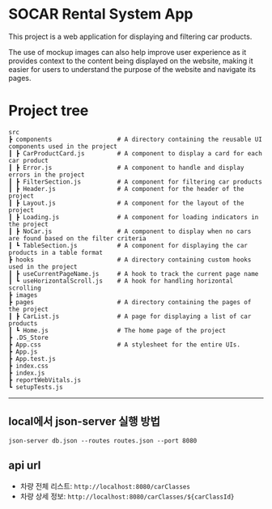 # SOCAR Rental System App

This project is a web application for displaying and filtering car products.

The use of mockup images can also help improve user experience as it provides context to the content being displayed on the website, making it easier for users to understand the purpose of the website and navigate its pages.

# Project tree

    src
    ┣ components                  # A directory containing the reusable UI components used in the project
    ┃ ┣ CarProductCard.js         # A component to display a card for each car product
    ┃ ┣ Error.js                  # A component to handle and display errors in the project
    ┃ ┣ FilterSection.js          # A component for filtering car products
    ┃ ┣ Header.js                 # A component for the header of the project
    ┃ ┣ Layout.js                 # A component for the layout of the project
    ┃ ┣ Loading.js                # A component for loading indicators in the project
    ┃ ┣ NoCar.js                  # A component to display when no cars are found based on the filter criteria
    ┃ ┗ TableSection.js           # A component for displaying the car products in a table format
    ┣ hooks                       # A directory containing custom hooks used in the project
    ┃ ┣ useCurrentPageName.js     # A hook to track the current page name
    ┃ ┗ useHorizontalScroll.js    # A hook for handling horizontal scrolling
    ┣ images
    ┣ pages                       # A directory containing the pages of the project
    ┃ ┣ CarList.js                # A page for displaying a list of car products
    ┃ ┗ Home.js                   # The home page of the project
    ┣ .DS_Store
    ┣ App.css                     # A stylesheet for the entire UIs.
    ┣ App.js
    ┣ App.test.js
    ┣ index.css
    ┣ index.js
    ┣ reportWebVitals.js
    ┗ setupTests.js

---
## local에서 json-server 실행 방법

```
json-server db.json --routes routes.json --port 8080
```

## api url

-   차량 전체 리스트: `http://localhost:8080/carClasses`
-   차량 상세 정보: `http://localhost:8080/carClasses/${carClassId}`
